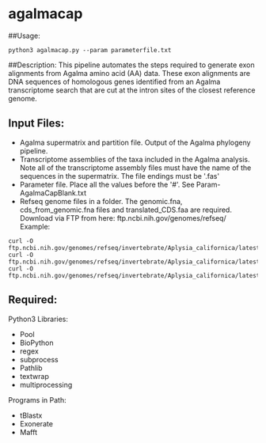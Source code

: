 # agalmacap


##Usage:
```
python3 agalmacap.py --param parameterfile.txt
```

##Description:
This pipeline automates the steps required to generate exon alignments from Agalma amino acid (AA) data. These exon alignments are DNA sequences of homologous genes identified from an Agalma transcriptome search that are cut at the intron sites of the closest reference genome. 



## Input Files:

+ Agalma supermatrix and partition file. Output of the Agalma phylogeny pipeline.
+ Transcriptome assemblies of the taxa included in the Agalma analysis. Note all of the transcriptome assembly files must have the name of the sequences in the supermatrix. The file endings must be '.fas'
+ Parameter file. Place all the values before the '#'. See Param-AgalmaCapBlank.txt 
+ Refseq genome files in a folder. The genomic.fna, cds_from_genomic.fna files and translated_CDS.faa are required. Download via FTP from here: ftp.ncbi.nih.gov/genomes/refseq/ Example:
```
curl -O ftp.ncbi.nih.gov/genomes/refseq/invertebrate/Aplysia_californica/latest_assembly_versions/GCF_000002075.1_AplCal3.0/GCF_000002075.1_AplCal3.0_cds_from_genomic.fna.gz
curl -O ftp.ncbi.nih.gov/genomes/refseq/invertebrate/Aplysia_californica/latest_assembly_versions/GCF_000002075.1_AplCal3.0/GCF_000002075.1_AplCal3.0_genomic.fna.gz
curl -O ftp.ncbi.nih.gov/genomes/refseq/invertebrate/Aplysia_californica/latest_assembly_versions/GCF_000002075.1_AplCal3.0/GCF_000002075.1_AplCal3.0_translated_cds.faa.gz
```

## Required:
Python3 Libraries:
+ Pool
+ BioPython
+ regex
+ subprocess
+ Pathlib
+ textwrap
+ multiprocessing

Programs in Path:
+ tBlastx
+ Exonerate
+ Mafft
